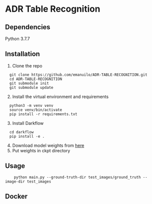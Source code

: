 # ADR Table Recognition

## Dependencies
Python 3.7.7

## Installation

1. Clone the repo
```
  git clone https://github.com/emanuilo/ADR-TABLE-RECOGNITION.git
  cd ADR-TABLE-RECOGNITION
  git submodule init
  git submodule update
```
2. Install the virtual environment and requirements
```
  python3 -m venv venv
  source venv/bin/activate
  pip install -r requirements.txt
```
3. Install Darkflow   
```
  cd darkflow
  pip install -e .
```
4. Download model weights from [here](https://drive.google.com/drive/folders/1mW735di8mXFFkIBTRy-O051beePIm6FK?usp=sharing)
5. Put weights in ckpt directory


## Usage
```
    python main.py --ground-truth-dir test_images/ground_truth --image-dir test_images
```


## Docker
